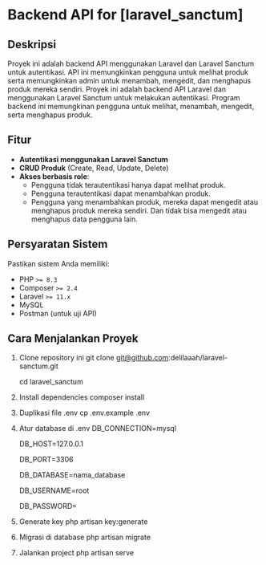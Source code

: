 # Backend API for [laravel_sanctum]

## **Deskripsi**
Proyek ini adalah backend API menggunakan Laravel dan Laravel Sanctum untuk autentikasi. API ini memungkinkan pengguna untuk melihat produk serta memungkinkan admin untuk menambah, mengedit, dan menghapus produk mereka sendiri.
Proyek ini adalah backend API Laravel dan menggunakan Laravel Sanctum untuk melakukan autentikasi. Program backend ini memungkinan pengguna untuk melihat, menambah, mengedit, serta menghapus produk.

## **Fitur**
- **Autentikasi menggunakan Laravel Sanctum**
- **CRUD Produk** (Create, Read, Update, Delete)
- **Akses berbasis role**:
  - Pengguna tidak terautentikasi hanya dapat melihat produk.
  - Pengguna terautentikasi dapat menambahkan produk.
  - Pengguna yang menambahkan produk, mereka dapat mengedit atau menghapus produk mereka sendiri. Dan tidak bisa mengedit atau menghapus data pengguna lain.

## **Persyaratan Sistem**
Pastikan sistem Anda memiliki:
- PHP `>= 8.3`
- Composer `>= 2.4`
- Laravel `>= 11.x`
- MySQL
- Postman (untuk uji API)

## **Cara Menjalankan Proyek**
1. Clone repository ini
   git clone git@github.com:delilaaah/laravel-sanctum.git
   
   cd laravel_sanctum
3. Install dependencies
   composer install
4. Duplikasi file .env
   cp .env.example .env
5. Atur database di .env
    DB_CONNECTION=mysql
   
    DB_HOST=127.0.0.1
   
    DB_PORT=3306
   
    DB_DATABASE=nama_database
   
    DB_USERNAME=root
   
    DB_PASSWORD=
7. Generate key
   php artisan key:generate
9. Migrasi di database
    php artisan migrate
11. Jalankan project
    php artisan serve
   
   

